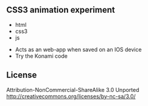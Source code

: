 ## CSS3 animation experiment


* html
* css3
* js

- Acts as an web-app when saved on an IOS device
- Try the Konami code

## License
Attribution-NonCommercial-ShareAlike 3.0 Unported 
http://creativecommons.org/licenses/by-nc-sa/3.0/
